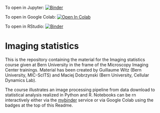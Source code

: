 To open in Jupyter: [![Binder](https://mybinder.org/badge_logo.svg)](https://mybinder.org/v2/gh/guiwitz/ImagingStats/f9f9450ca7091dd2a53aad9bd869840c565c14d7)

To open in Google Colab: [![Open In Colab](https://colab.research.google.com/assets/colab-badge.svg)](https://colab.research.google.com/github/guiwitz/ImagingStats/blob/master)

To open in RStudio: [![Binder](https://mybinder.org/badge_logo.svg)](https://mybinder.org/v2/gh/guiwitz/ImagingStats/f9f9450ca7091dd2a53aad9bd869840c565c14d7?urlpath=rstudio)

# Imaging statistics

This is the repository containing the material for the Imaging statistics course given at Bern University in the frame of the Microscopy Imaging Center trainings. Material has been created by Guillaume Witz (Bern University, MIC-ScITS) and Maciej Dobrzynski (Bern University, Cellular Dynamics Lab). 

The course illustrates an image processing pipeline from data download to statistical analysis realized in Python and R. Notebooks can be rn interactively either via the [mybinder](https://mybinder.org/) service or via Google Colab using the badges at the top of this Readme.